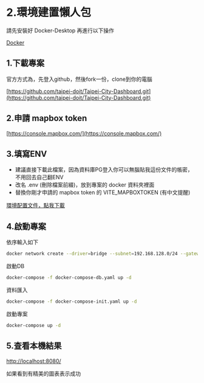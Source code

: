 # 2.環境建置懶人包

請先安裝好 Docker-Desktop 再進行以下操作

[Docker](https://www.docker.com/)

## 1.下載專案

官方方式為，先登入github，然後fork一份，clone到你的電腦


[https://github.com/taipei-doit/Taipei-City-Dashboard.git](https://github.com/taipei-doit/Taipei-City-Dashboard.git)


## 2.申請 mapbox token

[https://console.mapbox.com/](https://console.mapbox.com/)

## 3.填寫ENV

- 建議直接下載此檔案，因為資料庫PG登入你可以無腦貼我這份文件的帳密，不用回去自己翻ENV
- 改名 .env (刪除檔案前綴)，放到專案的 docker 資料夾裡面
- 替換你剛才申請的 mapbox token 的 VITE_MAPBOXTOKEN (有中文提醒)

[環境配置文件，點我下載](/files/env.env)

## 4.啟動專案

依序輸入如下

```bash
docker network create --driver=bridge --subnet=192.168.128.0/24 --gateway=192.168.128.1  br_dashboard
```

啟動DB 

```bash
docker-compose -f docker-compose-db.yaml up -d
```

資料匯入

```bash
docker-compose -f docker-compose-init.yaml up -d
```

啟動專案

```bash
docker-compose up -d
```

## 5.查看本機結果

[http://localhost:8080/](http://localhost:8080/dashboard?index=ltc_care_tpe&city=taipei)

如果看到有精美的圖表表示成功


